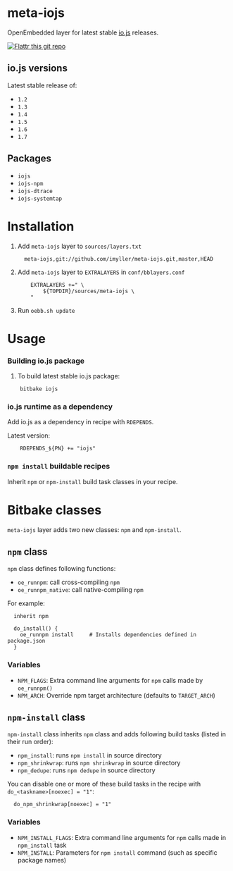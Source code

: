 meta-iojs
=========

OpenEmbedded layer for latest stable [io.js](https://iojs.org/ "io.js")  releases.

[![Flattr this git repo](http://api.flattr.com/button/flattr-badge-large.png)](https://flattr.com/submit/auto?user_id=imyller&url=https://github.com/imyller/meta-iojs&title=meta-iojs&language=&tags=github&category=software)

## io.js versions

Latest stable release of:
* `1.2`
* `1.3`
* `1.4`
* `1.5`
* `1.6`
* `1.7`

## Packages

 * `iojs`
 * `iojs-npm`
 * `iojs-dtrace`
 * `iojs-systemtap`

Installation
============

1. Add `meta-iojs` layer to `sources/layers.txt`

	```
	  meta-iojs,git://github.com/imyller/meta-iojs.git,master,HEAD
	```
		
2. Add `meta-iojs` layer to `EXTRALAYERS` in `conf/bblayers.conf`

	```
		EXTRALAYERS +=" \
			${TOPDIR}/sources/meta-iojs \
		"
	```
  
3. Run `oebb.sh update`

Usage
=====

### Building io.js package

1. To build latest stable io.js package:

```
	bitbake iojs
```

### io.js runtime as a dependency

Add io.js as a dependency in recipe with `RDEPENDS`.

Latest version:

```
	RDEPENDS_${PN} += "iojs"
```

### `npm install` buildable recipes

Inherit `npm` or `npm-install` build task classes in your recipe.

Bitbake classes 
===============

`meta-iojs` layer adds two new classes: `npm` and `npm-install`.

## `npm` class

`npm` class defines following functions:
 
  * `oe_runnpm`: call cross-compiling `npm`
  * `oe_runnpm_native`: call native-compiling `npm`
  
For example:

```
  inherit npm
   
  do_install() {
	oe_runnpm install     # Installs dependencies defined in package.json 
  }
```

### Variables
	  
 * `NPM_FLAGS`: Extra command line arguments for `npm` calls made by `oe_runnpm()`
 * `NPM_ARCH`: Override npm target architecture (defaults to `TARGET_ARCH`)
	  
## `npm-install` class

`npm-install` class inherits `npm` class and adds following build tasks (listed in their run order):

  * `npm_install`: runs `npm install` in source directory
  * `npm_shrinkwrap`: runs `npm shrinkwrap` in source directory
  * `npm_dedupe`: runs `npm dedupe` in source directory

You can disable one or more of these build tasks in the recipe with `do_<taskname>[noexec] = "1"`:

```
  do_npm_shrinkwrap[noexec] = "1"
```

### Variables

 * `NPM_INSTALL_FLAGS`: Extra command line arguments for `npm` calls made in `npm_install` task 
 * `NPM_INSTALL`: Parameters for `npm install` command (such as specific package names)

